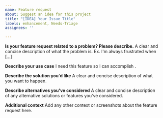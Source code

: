 ```yaml
---
name: Feature request
about: Suggest an idea for this project
title: "[IDEA] Your Issue Title"
labels: enhancement, Needs-Triage
assignees: ''

---
```


**Is your feature request related to a problem? Please describe.**
A clear and concise description of what the problem is. Ex. I'm always frustrated when [...]

**Describe your use case**
I need this feature so I can accomplish <X>.

**Describe the solution you'd like**
A clear and concise description of what you want to happen.

**Describe alternatives you've considered**
A clear and concise description of any alternative solutions or features you've considered.

**Additional context**
Add any other context or screenshots about the feature request here.
